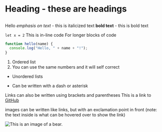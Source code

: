# Heading - these are headings
## 

Hello _emphasis on text_ - this is italicized text
**bold text** - this is bold text

`let x = 2` This is in-line code
For longer blocks of code
```javascript 
function hello(name) {
  console.log("Hello, " + name + "!");
}
``` 


1. Ordered list
1. You can use the same numbers and it will self correct

- Unordered lists 
* Can be written with a dash or asterisk 

Links can also be written using brackets and parentheses
This is a link to [GitHub](http://github.com)

images can be written like links, but with an exclamation point in front (note: the text inside is what can be hovered over to show the link)

![This is an image of a bear.](https://placebear.com/202/203)